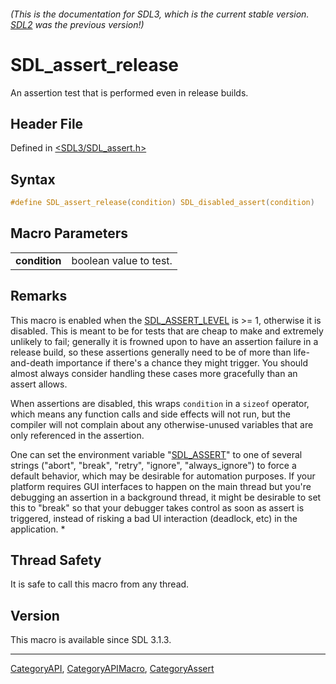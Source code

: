 ###### (This is the documentation for SDL3, which is the current stable version. [SDL2](https://wiki.libsdl.org/SDL2/) was the previous version!)
# SDL_assert_release

An assertion test that is performed even in release builds.

## Header File

Defined in [<SDL3/SDL_assert.h>](https://github.com/libsdl-org/SDL/blob/main/include/SDL3/SDL_assert.h)

## Syntax

```c
#define SDL_assert_release(condition) SDL_disabled_assert(condition)
```

## Macro Parameters

|               |                        |
| ------------- | ---------------------- |
| **condition** | boolean value to test. |

## Remarks

This macro is enabled when the [SDL_ASSERT_LEVEL](SDL_ASSERT_LEVEL) is >=
1, otherwise it is disabled. This is meant to be for tests that are cheap
to make and extremely unlikely to fail; generally it is frowned upon to
have an assertion failure in a release build, so these assertions generally
need to be of more than life-and-death importance if there's a chance they
might trigger. You should almost always consider handling these cases more
gracefully than an assert allows.

When assertions are disabled, this wraps `condition` in a `sizeof`
operator, which means any function calls and side effects will not run, but
the compiler will not complain about any otherwise-unused variables that
are only referenced in the assertion.

One can set the environment variable "[SDL_ASSERT](SDL_ASSERT)" to one of
several strings ("abort", "break", "retry", "ignore", "always_ignore") to
force a default behavior, which may be desirable for automation purposes.
If your platform requires GUI interfaces to happen on the main thread but
you're debugging an assertion in a background thread, it might be desirable
to set this to "break" so that your debugger takes control as soon as
assert is triggered, instead of risking a bad UI interaction (deadlock,
etc) in the application. *

## Thread Safety

It is safe to call this macro from any thread.

## Version

This macro is available since SDL 3.1.3.

----
[CategoryAPI](CategoryAPI), [CategoryAPIMacro](CategoryAPIMacro), [CategoryAssert](CategoryAssert)

